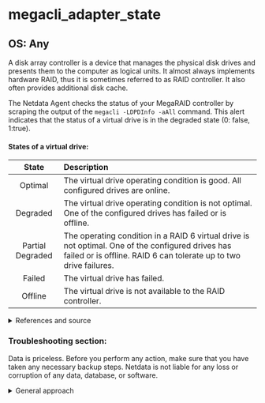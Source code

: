# megacli_adapter_state

## OS: Any

A disk array controller is a device that manages the physical disk drives and presents them to the
computer as logical units. It almost always implements hardware RAID, thus it is sometimes referred
to as RAID controller. It also often provides additional disk cache.

The Netdata Agent checks the status of your MegaRAID controller by scraping the output of
the `megacli -LDPDInfo -aAll` command. This alert indicates that the status of a virtual drive is in
the degraded state (0: false, 1:true).

#### States of a virtual drive:

|      State       | Description                                                                                                                                                                    |      
|:----------------:|:-------------------------------------------------------------------------------------------------------------------------------------------------------------------------------|
|     Optimal      | The virtual drive operating condition is good. All configured drives are online.                                                                                               | 
|     Degraded     | The virtual drive operating condition is not optimal. One of the configured drives has failed or is offline.                                                                   | 
| Partial Degraded | The operating condition in a RAID 6 virtual drive is not optimal. One of the configured drives has failed or is offline. RAID 6 can tolerate up to two drive failures.         | 
|      Failed      | The virtual drive has failed.                                                                                                                                                  | 
|     Offline      | The virtual drive is not available to the RAID controller.                                                                                                                     | 

<details>
<summary>References and source</summary>

1. [MegaRAID SAS Software User Guide \[pdf download\]](https://docs.broadcom.com/docs/12353236)
2. [MegaCLI commands cheatsheet](https://www.broadcom.com/support/knowledgebase/1211161496959/megacli-commands)


</details>

### Troubleshooting section:

Data is priceless. Before you perform any action, make sure that you have taken any necessary backup
steps. Netdata is not liable for any loss or corruption of any data, database, or software.

<details>
 <summary>General approach</summary>

1. Gather more information about your virtual drives in all adapters

      ```
      root@netdata # megacli –LDInfo -Lall -aALL
      ```

2. Check which virtual drive is in degraded state and in which adapter

3. Consult the manual's <sup>[1](https://docs.broadcom.com/docs/12353236) </sup>
    1. section `2.1.16` to check what is going wrong with your drives.
    2. section `7.18` to perform any action in drives. Focus on {`7.18.2`,`7.18.6`,`7.18.7`,`7.18.8`
       ,`7.18.11`,`7.18.14`}

</details>